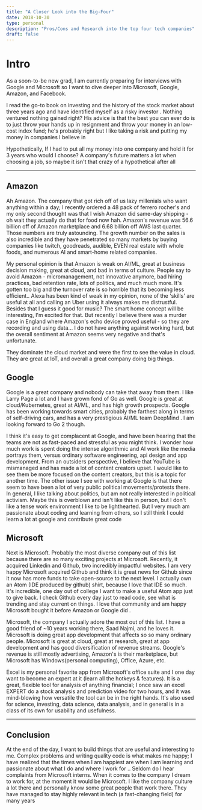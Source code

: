```yaml
---
title: "A Closer Look into the Big-Four"
date: 2018-10-30
type: personal
description: "Pros/Cons and Research into the top four tech companies"
draft: false
---
```

# Intro
As a soon-to-be new grad, I am currently preparing for interviews with Google and Microsoft so I want to dive deeper into Microsoft, Google, Amazon, and Facebook.


I read the go-to book on investing and the history of the stock market about three years ago and have identified myself as a risky investor . Nothing ventured nothing gained right? His advice is that the best you can ever do is to just throw your hands up in resignment and throw your money in an low-cost index fund; he's probably right but I like taking a risk and putting my money in companies I believe in


Hypothetically, If I had to put all my money into one company and hold it for 3 years who would I choose? A company's future matters a lot when choosing a job, so maybe it isn't that crazy of a hypothetical after all

---

## Amazon
Ah Amazon. The company that got rich off of us lazy millenials who want anything within a day; I recently ordered a 48 pack of ferrero rocher's and my only second thought was that I wish Amazon did same-day shipping - oh wait they actually do that for food now hah. Amazon's revenue was 56.6 billion off of Amazon marketplace and 6.68 billion off AWS last quarter. Those numbers are truly astounding. The growth number on the sales is also incredible and they have penetrated so many markets by buying companies like twitch, goodreads, audible, EVEN real estate with whole foods, and numerous AI and smart-home related companies.


My personal opinion is that Amazon is weak on AI/ML, great at business decision making, great at cloud, and bad in terms of culture. People say to avoid Amazon - micromanagement, not innovative anymore, bad hiring practices, bad retention rate, lots of politics, and much much more. It's gotten too big and the turnover rate is so horrible that its becoming less efficient.. Alexa has been kind of weak in my opinion, none of the 'skills' are useful at all and calling an Uber using it always makes me distrustful. Besides that I guess it good for music? The smart home concept will be interesting, I'm excited for that. But recently I believe there was a murder case in England where Amazon's echo device proved useful - so they are recording and using data... I do not have anything against working hard, but the overall sentiment at Amazon seems very negative and that's unfortunate.


They dominate the cloud market and were the first to see the value in cloud. They are great at IoT, and overall a great company doing big things.


## Google

Google is a great company and nobody can take that away from them. I like Larry Page a lot and I have grown fond of Go as well. Google is great at cloud/Kubernetes, great at AI/ML, and has high growth prospects. Google has been working towards smart cities, probably the farthest along in terms of self-driving cars, and has a very prestigious AI/ML team DeepMind . I am looking forward to Go 2 though.


I think it's easy to get complacent at Google, and have been hearing that the teams are not as fast-paced and stressful as you might think. I wonder how much work is spent doing the intense algorithmic and AI work like the media portrays them, versus ordinary software engineering, api design and app development. From an outsiders perspective, I believe that YouTube is mismanaged and has made a lot of content creators upset. I would like to see them be more focused on the content creators, but this is a topic for another time. The other issue I see with working at Google is that there seem to have been a lot of very public political movements/protests there. In general, I like talking about politics, but am not really interested in political activism. Maybe this is overblown and isn't like this in person, but I don't like a tense work environment I like to be lighthearted. But I very much am passionate about coding and learning from others, so I still think I could learn a lot at google and contribute great code


## Microsoft
Next is Microsoft. Probably the most diverse company out of this list because there are so many exciting projects at Microsoft. Recently, it acquired Linkedin and Github, two incredibly impactful websites. I am very happy Microsoft acquired Github and think it is great news for Github since it now has more funds to take open-source to the next level. I actually own an Atom (IDE produced by github) shirt, because I love that IDE so much. It's incredible, one day out of college I want to make a useful Atom app just to give back. I check Github every day just to read code, see what is trending and stay current on things. I love that community and am happy Microsoft bought it before Amazon or Google did .


Microsoft, the company I actually adore the most out of this list. I have a good friend of ~10 years working there, Saad Najmi, and he loves it. Microsoft is doing great app development that affects so so many ordinary people.
Microsoft is great at cloud, great at research, great at app development and has good diversification of revenue streams. Google's revenue is still mostly advertising, Amazon's is their marketplace, but Microsoft has Windows(personal computing), Office, Azure, etc.


Excel is my personal favorite app from Microsoft's office suite and I one day want to become an expert at it (learn all the hotkeys & features). It is a great, flexible tool for analysis of anything financial; I once saw an excel EXPERT do a stock analysis and prediction video for two hours, and it was mind-blowing how versatile the tool can be in the right hands. It's also used for science, investing, data science, data analysis, and in general is in a class of its own for usability and usefulness.


---

## Conclusion

At the end of the day, I want to build things that are useful and interesting to me. Complex problems and writing quality code is what makes me happy; I have realized that the times when I am happiest are when I am learning and passionate about what I do and where I work for ..  Seldom do I hear complaints from Microsoft interns. When it comes to the company I dream to work for, at the moment it would be Microsoft. I like the company culture a lot there and personally know some great people that work there. They have managed to stay highly relevant in tech (a fast-changing field) for many years
